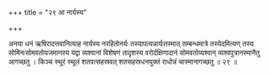 +++
title = "२९ आ नार्यस्य"

+++

अनया धनं ऋषिरादत्तवानित्याह नार्यस्य नरहितोनर्यः तस्यापत्यन्नार्यःतस्मात् सम्बन्धमात्रे तस्येदमित्यण् तस्य सोमिनःसोमवतोयजमानस्य यद्वा व्यश्वानां विशेषणं तादृशस्य वरोर्दक्षिणादानं सोमवतोव्यश्वान् व्यश्वपुत्रानस्मानैतु आगच्छतु । किञ्च स्थूरं स्थूलं शतवत्सहस्रवत् शतसहस्रधनयुक्तं राधोन्नं चास्मानागच्छतु ॥ २९ ॥